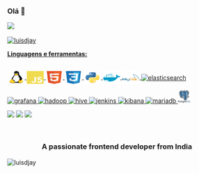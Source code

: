 ### Olá 👋
<div>
<a href="https://github.com/LuisDjay">
<img height="180em" src="https://github-readme-stats.vercel.app/api?username=luisDjay&show_icons=true&theme=dark&include_all_commits=true&count_private=true"/>
<p><img height="180em" src="https://github-readme-stats.vercel.app/api/top-langs/?username=luisDjay&layout=compact&langs_count=16&theme=dark" alt="luisdjay"/><p>
<div>

<strong>Linguagens e ferramentas:</strong> <br/><br/>
<p align="left">
<img align="center" alt="Js" height="30" width="40"  src="https://raw.githubusercontent.com/devicons/devicon/master/icons/linux/linux-original.svg">
<img align="center" alt="Js" height="30" width="40" src="https://raw.githubusercontent.com/devicons/devicon/master/icons/javascript/javascript-plain.svg">
<img align="center" alt="HTML" height="30" width="40" src="https://raw.githubusercontent.com/devicons/devicon/master/icons/html5/html5-original.svg">
<img align="center" alt="CSS" height="30" width="40" src="https://raw.githubusercontent.com/devicons/devicon/master/icons/css3/css3-original.svg">
<img align="center" alt="Python" height="30" width="40" src="https://raw.githubusercontent.com/devicons/devicon/master/icons/python/python-original.svg">
<img align="center" alt="Docker" height="30" width="40" src="https://raw.githubusercontent.com/devicons/devicon/master/icons/docker/docker-plain.svg">
<img align="center" alt="Mysql" height="30" width="40" src="https://raw.githubusercontent.com/devicons/devicon/master/icons/mysql/mysql-original-wordmark.svg">
<img align="center" alt="elasticsearch" height="30" width="30" src="https://www.vectorlogo.zone/logos/elastic/elastic-icon.svg">  
  
  
<a href="https://grafana.com" target="_blank"> <img src="https://www.vectorlogo.zone/logos/grafana/grafana-icon.svg" alt="grafana" width="30" height="30"/> </a> <a href="https://hadoop.apache.org/" target="_blank"> <img src="https://www.vectorlogo.zone/logos/apache_hadoop/apache_hadoop-icon.svg" alt="hadoop" width="30" height="30"/> </a> <a href="https://hive.apache.org/" target="_blank"> <img src="https://www.vectorlogo.zone/logos/apache_hive/apache_hive-icon.svg" alt="hive" width="30" height="30"/> </a> <a href="https://www.jenkins.io" target="_blank"> <img src="https://www.vectorlogo.zone/logos/jenkins/jenkins-icon.svg" alt="jenkins" width="30" height="30"/> </a> <a href="https://www.elastic.co/kibana" target="_blank"> <img src="https://www.vectorlogo.zone/logos/elasticco_kibana/elasticco_kibana-icon.svg" alt="kibana" width="40" height="30"/> </a> 
  <a href="https://mariadb.org/" target="_blank"> <img src="https://www.vectorlogo.zone/logos/mariadb/mariadb-icon.svg" alt="mariadb" width="30" height="30"/> </a> 
  <a href="https://www.postgresql.org" target="_blank"> <img src="https://raw.githubusercontent.com/devicons/devicon/master/icons/postgresql/postgresql-original-wordmark.svg" alt="postgresql" width="30" height="30"/> </a> </p>  
  

<a href="https://www.instagram.com/luisdjocker" target="_blank"><img src="https://img.shields.io/badge/-Instagram-%23E4405F?style=for-the-badge&logo=instagram&logoColor=white" target="_blank"></a>
<a href = "mailto: luisldjsilva@gmail.com"><img src="https://img.shields.io/badge/-Gmail-%23333?style=for-the-badge&logo=gmail&logoColor=white" target="_blank"></a>
  <a href="https://www.linkedin.com/in/luis-roberto-silva-junior-5841361bb" target="_blank"><img src="https://img.shields.io/badge/-LinkedIn-%230077B5?style=for-the-badge&logo=linkedin&logoColor=white" target="_blank"></a>


<div style="display: inline_block"><br>
  
  
<h3 align="center">A passionate frontend developer from India</h3>







<p><img align="center" src="https://github-readme-streak-stats.herokuapp.com/?user=luisdjay&" alt="luisdjay" /></p>

  
  
<!-- <img src="https://raw.githubusercontent.com/devicons/devicon/master/icons/nodejs/nodejs-original-wordmark.svg" alt="nodejs" width="40" height="40"/> 

<!-- <img src="https://raw.githubusercontent.com/devicons/devicon/master/icons/git/git-original.svg" alt="git" width="40" height="40"/> 

<!-- <img src="https://raw.githubusercontent.com/devicons/devicon/master/icons/django/django-plain.svg" alt="Django" width="40" height="40" /> -->
<!-- <img src="https://raw.githubusercontent.com/devicons/devicon/master/icons/php/php-plain.svg" alt="PHP" width="40" height="40" /> -->
<!-- <img src="https://raw.githubusercontent.com/devicons/devicon/master/icons/mongodb/mongodb-original-wordmark.svg" alt="mongodb" width="40" height="40"/> 



##

<a href="https://www.instagram.com/luisdjocker" target="_blank"><img src="https://img.shields.io/badge/-Instagram-%23E4405F?style=for-the-badge&logo=instagram&logoColor=white" target="_blank"></a>
<a href = "mailto: luisldjsilva@gmail.com"><img src="https://img.shields.io/badge/-Gmail-%23333?style=for-the-badge&logo=gmail&logoColor=white" target="_blank"></a>
  <a href="https://www.linkedin.com/in/luis-roberto-silva-junior-5841361bb" target="_blank"><img src="https://img.shields.io/badge/-LinkedIn-%230077B5?style=for-the-badge&logo=linkedin&logoColor=white" target="_blank"></a>
  
<div>
<p align="left"><img src="https://komarev.com/ghpvc/?username=LuisDjay" alt="Dário Junior" /></p>
<!--
**LuisDjay/LuisDjay** is a ✨ _special_ ✨ repository because its `README.md` (this file) appears on your GitHub profile.

Here are some ideas to get you started:

- 🔭 I’m currently working on ...
- 🌱 I’m currently learning ...
- 👯 I’m looking to collaborate on ...
- 🤔 I’m looking for help with ...
- 💬 Ask me about ...
- 📫 How to reach me: ...
- 😄 Pronouns: ...
- ⚡ Fun fact: ...
-->
